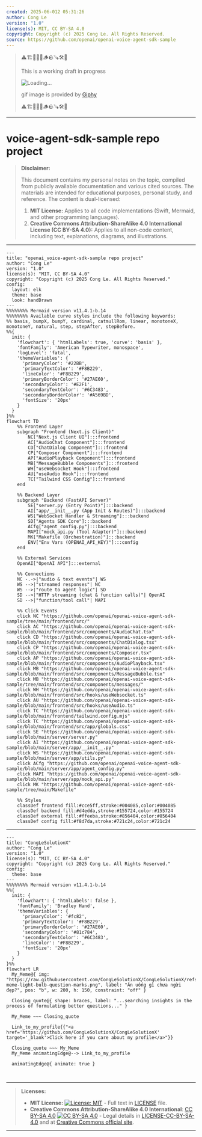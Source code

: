 ```yaml
---
created: 2025-06-012 05:31:26
author: Cong Le
version: "1.0"
license(s): MIT, CC BY-SA 4.0
copyright: Copyright (c) 2025 Cong Le. All Rights Reserved.
source: https://github.com/openai/openai-voice-agent-sdk-sample
---
```



> ⚠️🏗️🚧🦺🧱🪵🪨🪚🛠️👷
> 
> This is a working draft in progress
> 
> ![Loading...](https://media1.giphy.com/media/v1.Y2lkPTc5MGI3NjExMnpncTQzMDg5NGNrYnYyMmdjbjN6N29uMTR0MW1scms5d2JkdG9oMiZlcD12MV9pbnRlcm5hbF9naWZfYnlfaWQmY3Q9Zw/zKAThXPf8zboY/giphy.gif)
>
> gif image is provided by [Giphy](https://giphy.com)
> 
> ⚠️🏗️🚧🦺🧱🪵🪨🪚🛠️👷

----


# voice-agent-sdk-sample repo project
> **Disclaimer:**
>
> This document contains my personal notes on the topic,
> compiled from publicly available documentation and various cited sources.
> The materials are intended for educational purposes, personal study, and reference.
> The content is dual-licensed:
> 1. **MIT License:** Applies to all code implementations (Swift, Mermaid, and other programming languages).
> 2. **Creative Commons Attribution-ShareAlike 4.0 International License (CC BY-SA 4.0):** Applies to all non-code content, including text, explanations, diagrams, and illustrations.
---

```mermaid
---
title: "openai_voice-agent-sdk-sample repo project"
author: "Cong Le"
version: "1.0"
license(s): "MIT, CC BY-SA 4.0"
copyright: "Copyright (c) 2025 Cong Le. All Rights Reserved."
config:
  layout: elk
  theme: base
  look: handDrawn
---
%%%%%%%% Mermaid version v11.4.1-b.14
%%%%%%%% Available curve styles include the following keywords:
%% basis, bumpX, bumpY, cardinal, catmullRom, linear, monotoneX, monotoneY, natural, step, stepAfter, stepBefore.
%%{
  init: {
    'flowchart': { 'htmlLabels': true, 'curve': 'basis' },
    'fontFamily': 'American Typewriter, monospace',
    'logLevel': 'fatal',
    'themeVariables': {
      'primaryColor': '#22BB',
      'primaryTextColor': '#F8B229',
      'lineColor': '#F8B229',
      'primaryBorderColor': '#27AE60',
      'secondaryColor': '#E2F1',
      'secondaryTextColor': '#6C3483',
      'secondaryBorderColor': '#A569BD',
      'fontSize': '20px'
    }
  }
}%%
flowchart TD
    %% Frontend Layer
    subgraph "Frontend (Next.js Client)"
        NC["Next.js Client UI"]:::frontend
        AC["AudioChat Component"]:::frontend
        CD["ChatDialog Component"]:::frontend
        CP["Composer Component"]:::frontend
        AP["AudioPlayback Component"]:::frontend
        MB["MessageBubble Components"]:::frontend
        WH["useWebsocket Hook"]:::frontend
        AU["useAudio Hook"]:::frontend
        TC["Tailwind CSS Config"]:::frontend
    end

    %% Backend Layer
    subgraph "Backend (FastAPI Server)"
        SE["server.py (Entry Point)"]:::backend
        AI["app/__init__.py (App Init & Routes)"]:::backend
        WS["WebSocket Handler & Streaming"]:::backend
        SD["Agents SDK Core"]:::backend
        ACfg["agent_config.py"]:::backend
        MAPI["mock_api.py (Tool Adapter)"]:::backend
        MK["Makefile (Orchestration)"]:::backend
        ENV["Env Vars (OPENAI_API_KEY)"]:::config
    end

    %% External Services
    OpenAI["OpenAI API"]:::external

    %% Connections
    NC -.->|"audio & text events"| WS
    WS -->|"streamed responses"| NC
    WS -->|"route to agent logic"| SD
    SD -->|"HTTP streaming (chat & function calls)"| OpenAI
    SD -->|"function/tool call"| MAPI

    %% Click Events
    click NC "https://github.com/openai/openai-voice-agent-sdk-sample/tree/main/frontend/src/"
    click AC "https://github.com/openai/openai-voice-agent-sdk-sample/blob/main/frontend/src/components/AudioChat.tsx"
    click CD "https://github.com/openai/openai-voice-agent-sdk-sample/blob/main/frontend/src/components/ChatDialog.tsx"
    click CP "https://github.com/openai/openai-voice-agent-sdk-sample/blob/main/frontend/src/components/Composer.tsx"
    click AP "https://github.com/openai/openai-voice-agent-sdk-sample/blob/main/frontend/src/components/AudioPlayback.tsx"
    click MB "https://github.com/openai/openai-voice-agent-sdk-sample/blob/main/frontend/src/components/MessageBubble.tsx"
    click MB "https://github.com/openai/openai-voice-agent-sdk-sample/tree/main/frontend/src/components/messages/"
    click WH "https://github.com/openai/openai-voice-agent-sdk-sample/blob/main/frontend/src/hooks/useWebsocket.ts"
    click AU "https://github.com/openai/openai-voice-agent-sdk-sample/blob/main/frontend/src/hooks/useAudio.ts"
    click TC "https://github.com/openai/openai-voice-agent-sdk-sample/blob/main/frontend/tailwind.config.mjs"
    click TC "https://github.com/openai/openai-voice-agent-sdk-sample/blob/main/frontend/src/app/globals.css"
    click SE "https://github.com/openai/openai-voice-agent-sdk-sample/blob/main/server/server.py"
    click AI "https://github.com/openai/openai-voice-agent-sdk-sample/blob/main/server/app/__init__.py"
    click WS "https://github.com/openai/openai-voice-agent-sdk-sample/blob/main/server/app/utils.py"
    click ACfg "https://github.com/openai/openai-voice-agent-sdk-sample/blob/main/server/app/agent_config.py"
    click MAPI "https://github.com/openai/openai-voice-agent-sdk-sample/blob/main/server/app/mock_api.py"
    click MK "https://github.com/openai/openai-voice-agent-sdk-sample/tree/main/Makefile"

    %% Styles
    classDef frontend fill:#cce5ff,stroke:#004085,color:#004085
    classDef backend fill:#d4edda,stroke:#155724,color:#155724
    classDef external fill:#ffeeba,stroke:#856404,color:#856404
    classDef config fill:#f8d7da,stroke:#721c24,color:#721c24
```


---

<!-- 
```mermaid
%% Current Mermaid version
info
```  -->


```mermaid
---
title: "CongLeSolutionX"
author: "Cong Le"
version: "1.0"
license(s): "MIT, CC BY-SA 4.0"
copyright: "Copyright (c) 2025 Cong Le. All Rights Reserved."
config:
  theme: base
---
%%%%%%%% Mermaid version v11.4.1-b.14
%%{
  init: {
    'flowchart': { 'htmlLabels': false },
    'fontFamily': 'Bradley Hand',
    'themeVariables': {
      'primaryColor': '#fc82',
      'primaryTextColor': '#F8B229',
      'primaryBorderColor': '#27AE60',
      'secondaryColor': '#81c784',
      'secondaryTextColor': '#6C3483',
      'lineColor': '#F8B229',
      'fontSize': '20px'
    }
  }
}%%
flowchart LR
  My_Meme@{ img: "https://raw.githubusercontent.com/CongLeSolutionX/CongLeSolutionX/refs/heads/main/assets/images/My-meme-light-bulb-question-marks.png", label: "Ăn uống gì chưa ngừi đẹp?", pos: "b", w: 200, h: 150, constraint: "off" }

  Closing_quote@{ shape: braces, label: "...searching insights in the process of formulating better questions..." }
    
  My_Meme ~~~ Closing_quote
    
  Link_to_my_profile{{"<a href='https://github.com/CongLeSolutionX/CongLeSolutionX' target='_blank'>Click here if you care about my profile</a>"}}

  Closing_quote ~~~ My_Meme
  My_Meme animatingEdge@--> Link_to_my_profile
  
  animatingEdge@{ animate: true }



```

---
>**Licenses:**
>
>- **MIT License:**  [![License: MIT](https://img.shields.io/badge/License-MIT-yellow.svg)](LICENSE) - Full text in [LICENSE](LICENSE) file.
>- **Creative Commons Attribution-ShareAlike 4.0 International**: [CC BY-SA 4.0](https://creativecommons.org/licenses/by-sa/4.0/) [![CC BY-SA 4.0](https://licensebuttons.net/l/by-sa/4.0/88x31.png)](https://creativecommons.org/licenses/by-sa/4.0/) - Legal details in [LICENSE-CC-BY-SA-4.0](THE_PAST/LICENSE-CC-BY-SA-4.0) and at [Creative Commons official site](https://creativecommons.org/licenses/by-sa/4.0/).
>
---
